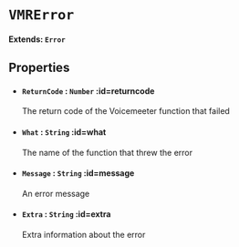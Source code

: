 # `VMRError`  <!-- {docsify-ignore-all} -->


#### Extends: `Error`

## Properties
* #### `ReturnCode` : `Number` :id=returncode
  The return code of the Voicemeeter function that failed
* #### `What` : `String` :id=what
  The name of the function that threw the error
* #### `Message` : `String` :id=message
  An error message
* #### `Extra` : `String` :id=extra
  Extra information about the error